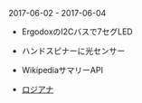 
2017-06-02 - 2017-06-04
- ErgodoxのI2Cバスで7セグLED
- ハンドスピナーに光センサー

- WikipediaサマリーAPI

- [ロジアナ](http://amzn.to/2rSk4Ll)
